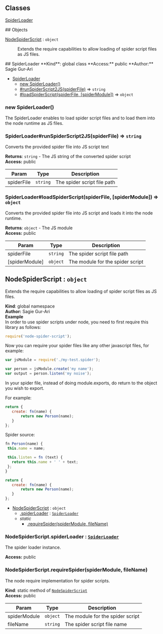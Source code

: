 ## Classes
<dl>
<dt><a href="#SpiderLoader">SpiderLoader</a></dt>
<dd></dd>
</dl>
## Objects
<dl>
<dt><a href="#NodeSpiderScript">NodeSpiderScript</a> : <code>object</code></dt>
<dd><p>Extends the require capabilities to allow loading of spider
script files as JS files.</p>
</dd>
</dl>
<a name="SpiderLoader"></a>
## SpiderLoader
**Kind**: global class  
**Access:** public  
**Author:** Sagie Gur-Ari  

* [SpiderLoader](#SpiderLoader)
  * [new SpiderLoader()](#new_SpiderLoader_new)
  * [#runSpiderScript2JS(spiderFile)](#SpiderLoader+runSpiderScript2JS) ⇒ <code>string</code>
  * [#loadSpiderScript(spiderFile, [spiderModule])](#SpiderLoader+loadSpiderScript) ⇒ <code>object</code>

<a name="new_SpiderLoader_new"></a>
### new SpiderLoader()
The SpiderLoader enables to load spider script files and to load them into the
node runtime as JS files.

<a name="SpiderLoader+runSpiderScript2JS"></a>
### SpiderLoader#runSpiderScript2JS(spiderFile) ⇒ <code>string</code>
Converts the provided spider file into JS script text

**Returns**: <code>string</code> - The JS string of the converted spider script  
**Access:** public  

| Param | Type | Description |
| --- | --- | --- |
| spiderFile | <code>string</code> | The spider script file path |

<a name="SpiderLoader+loadSpiderScript"></a>
### SpiderLoader#loadSpiderScript(spiderFile, [spiderModule]) ⇒ <code>object</code>
Converts the provided spider file into JS script and loads it into
the node runtime.

**Returns**: <code>object</code> - The JS module  
**Access:** public  

| Param | Type | Description |
| --- | --- | --- |
| spiderFile | <code>string</code> | The spider script file path |
| [spiderModule] | <code>object</code> | The module for the spider script |

<a name="NodeSpiderScript"></a>
## NodeSpiderScript : <code>object</code>
Extends the require capabilities to allow loading of spider
script files as JS files.

**Kind**: global namespace  
**Author:** Sagie Gur-Ari  
**Example**  
In order to use spider scripts under node, you need to first require this library as follows:
 ```js
 require('node-spider-script');
 ```
 Now you can require your spider files like any other javascript files, for example:
 ```js
 var jsModule = require('./my-test.spider');

 var person = jsModule.create('my name');
 var output = person.listen('my noise');
 ```
 In your spider file, instead of doing module.exports, do return to the object you wish to export.

 For example:
 ```js
 return {
    create: fn(name) {
        return new Person(name);
    }
 };
 ```
 Spider source:
 ```js
 fn Person(name) {
  this.name = name;

  this.listen = fn (text) {
    return this.name + ' ' + text;
  };
 }

 return {
    create: fn(name) {
        return new Person(name);
    }
 };
 ```

* [NodeSpiderScript](#NodeSpiderScript) : <code>object</code>
  * [.spiderLoader](#NodeSpiderScript.spiderLoader) : <code>[SpiderLoader](#SpiderLoader)</code>
  * _static_
    * [.requireSpider(spiderModule, fileName)](#NodeSpiderScript.requireSpider)

<a name="NodeSpiderScript.spiderLoader"></a>
### NodeSpiderScript.spiderLoader : <code>[SpiderLoader](#SpiderLoader)</code>
The spider loader instance.

**Access:** public  
<a name="NodeSpiderScript.requireSpider"></a>
### NodeSpiderScript.requireSpider(spiderModule, fileName)
The node require implementation for spider scripts.

**Kind**: static method of <code>[NodeSpiderScript](#NodeSpiderScript)</code>  
**Access:** public  

| Param | Type | Description |
| --- | --- | --- |
| spiderModule | <code>object</code> | The module for the spider script |
| fileName | <code>string</code> | The spider script file name |

